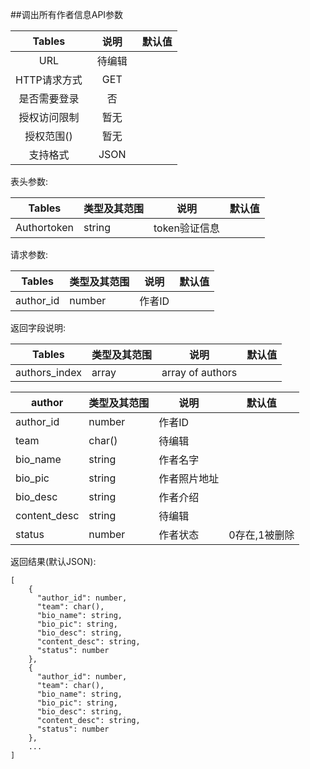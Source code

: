 ##调出所有作者信息API参数

| Tables |  说明 |  默认值|
| :-------------:| :-----:|:-----:|
| URL | 待编辑　||
| HTTP请求方式 | GET |  |
| 是否需要登录 | 否 |  |
| 授权访问限制 | 暂无 |  |
| 授权范围() | 暂无 | |
| 支持格式 | JSON | |


表头参数:

| Tables | 类型及其范围 | 说明 |  默认值|
| -------------|-------------| -----|-----|
| Authortoken | string | token验证信息 ||

请求参数:

| Tables | 类型及其范围 | 说明 |  默认值|
| ------------- |-------------| -----|-----|
|author_id|number|作者ID||

返回字段说明:

| Tables | 类型及其范围 | 说明 |  默认值|
| ------------- |-------------|-----|-----|
|  authors_index|    array    |   array of authors   ||



| author| 类型及其范围 | 说明 |  默认值|
| ------------- |-------------|-----|-----|
|author_id|number|作者ID||
| team | char() | 待编辑 ||
| bio_name | string | 作者名字 ||
| bio_pic | string | 作者照片地址 ||
| bio_desc | string | 作者介绍 ||
|content_desc | string | 待编辑||
|status|number|作者状态|0存在,1被删除|
返回结果(默认JSON):

```
[
    {
      "author_id": number,
      "team": char(),
      "bio_name": string,
      "bio_pic": string,
      "bio_desc": string,
      "content_desc": string,
      "status": number
    },
    {
      "author_id": number,
      "team": char(),
      "bio_name": string,
      "bio_pic": string,
      "bio_desc": string,
      "content_desc": string,
      "status": number
    },
    ...
]
```

